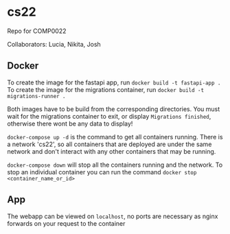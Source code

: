 # cs22

Repo for COMP0022

Collaborators: Lucia, Nikita, Josh

## Docker

To create the image for the fastapi app, run `docker build -t fastapi-app .`
To create the image for the migrations container, run `docker build -t migrations-runner .`

Both images have to be build from the corresponding directories. You must wait for the migrations container to exit, or display `Migrations finished`, otherwise there wont be any data to display!

`docker-compose up -d` is the command to get all containers running. There is a network 'cs22', so all containers that are deployed are under the same network and don't interact with any other containers that may be running. 

`docker-compose down` will stop all the containers running and the network. To stop an individual container you can run the command `docker stop <container_name_or_id>`

## App

The webapp can be viewed on `localhost`, no ports are necessary as nginx forwards on your request to the container
